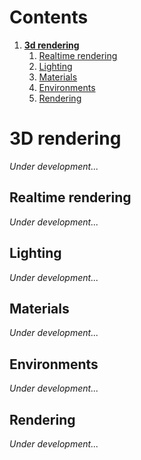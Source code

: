# Contents
1. [**3d rendering**](#3d-rendering)
    1. [Realtime rendering](#realtime-rendering)
    2. [Lighting](lighting)
    3. [Materials](materials)
    4. [Environments](environments)
    5. [Rendering](rendering)

# 3D rendering
*Under development...*

## Realtime rendering
*Under development...*

## Lighting
*Under development...*

## Materials
*Under development...*

## Environments
*Under development...*

## Rendering
*Under development...*

